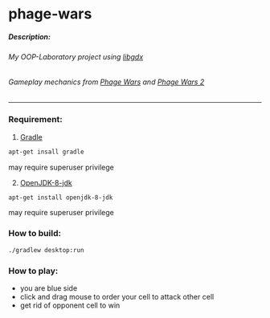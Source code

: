 # phage-wars

##### Description:
###### My OOP-Laboratory project using [libgdx](https://libgdx.badlogicgames.com)

###### Gameplay mechanics from [Phage Wars](https://armorgames.com/play/2675/phage-wars) and [Phage Wars 2](https://armorgames.com/play/4013/phage-wars-2)

___

### Requirement:
1. [Gradle](https://gradle.org/)
```bash
apt-get insall gradle
```
may require superuser privilege

2. [OpenJDK-8-jdk](https://openjdk.java.net/)
```bash
apt-get install openjdk-8-jdk
```
may require superuser privilege

### How to build:
```bash
./gradlew desktop:run
```

### How to play:
* you are blue side
* click and drag mouse to order your cell to attack other cell
* get rid of opponent cell to win

